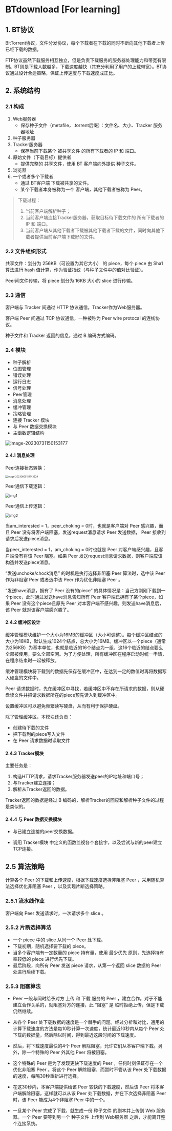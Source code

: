 # BTdownload [For learning]

## 1. BT协议

BitTorrent协议，文件分发协议，每个下载者在下载的同时不断向其他下载者上传已经下载的数据。

FTP协议虽然下载服务相互独立，但是负责下载服务的服务器处理能力和带宽有限制。BT则是下载人数越多，下载速度越快（其充分利用了用户的上载带宽）。BT协议通过设计合适策略，保证上传速度与下载速度成正比。

## 2. 系统结构

### 2.1 构成

1. Web服务器
   - 保存种子文件（metafile，.torrent后缀）：文件名、大小、Tracker 服务器地址
2. 种子服务器
3. Tracker服务器
   - 保存当前下载某个 被共享文件 的所有下载者的 IP 和 端口。
4. 原始文件（下载目标）提供者
   - 提供完整的 共享文件，使用 BT 客户端向外提供 种子文件。
5. 浏览器
6. 一个或者多个下载者
   - 通过 BT客户端 下载被共享的文件。
   - 某个下载者本身被称为一个 客户端，其他下载者被称为 Peer。

> 下载过程：
>
> 	1. 当前客户端解析种子；
> 	1. 当前客户端连接Tracker服务器，获取目标待下载文件的 所有下载者的IP 和 端口。
> 	1. 当前客户端从其他下载者下载被其他下载者下载的文件，同时向其他下载者提供当前客户端下载好的文件。

### 2.2 文件组织形式

共享文件：划分为 256KB（可设置为其它大小） 的 piece，每个 piece 由 Sha1 算法进行 hash 值计算，作为验证指纹（与种子文件中的值对比验证）。

Peer间文件传输，将 piece 划分为 16KB 大小的 slice 进行传输。



### 2.3 通信

客户端与 Tracker 间通过 HTTP 协议通信，Tracker作为Web服务器。

客户端 Peer 间通过 TCP 协议通信，一种被称为 Peer wire protocal 的连线协议。

种子文件和 Tracker 返回的信息，通过 B 编码方式编码。



### 2.4 模块

- 种子解析
- 位图管理
- 错误处理
- 运行日志
- 信号处理
- Peer管理
- 消息处理
- 缓冲管理
- 策略管理
- 连接 Tracker 模块
- 与 Peer 数据交换模块
- 主函数逻辑结构

![image-20230731150153177](images/README/image-20230731150153177.png)



#### 2.4.1 消息处理

Peer连接状态转换：

<img src="images/README/image-20230805154143229.png" alt="image-20230805154143229" style="zoom:50%;" />

Peer通信下载逻辑：

<img src="images/README/wps1.png" alt="img1" style="zoom:80%;" />

Peer通信上传逻辑：

<img src="images/README/wps2.png" alt="img2" style="zoom:80%;" />

当am_interested = 1，peer_choking = 0时，也就是客户端对 Peer 感兴趣，而且 Peer 没有将客户端阻塞，发送request消息请求 Peer 发送数据， Peer 接收到请求后发送piece消息。

当peer_interested = 1，am_choking = 0时也就是 Peer 对客户端感兴趣，且客户端没有将该 Peer 阻塞。如果 Peer 发送request消息请求数据，则客户端应该构造并发送piece消息。

“发送unchoke/chock消息” 的时机是执行选择非阻塞 Peer 算法时，选中该 Peer 作为非阻塞 Peer 或者选中该 Peer 作为优化非阻塞 Peer 。

“发送have消息，拥有了 Peer 没有的piece” 的具体情况是：当己方刚刚下载到一个piece，此时通过发送have消息告知所有 Peer 客户端已拥有了某个piece，如果 Peer 没有这个piece且原先 Peer 对本客户端不感兴趣，则发送have消息后，该 Peer 就对该客户端感兴趣了。



#### 2.4.2 缓冲区设计

缓冲管理模块维护一个大小为16MB的缓冲区（大小可调整）。每个缓冲区结点的大小为16KB，默认生成1024个结点，总大小为16MB。缓冲区以一个piece（通常为256KB）为基本单位，也就是临近的16个结点为一组，这16个临近的结点要么全部被使用，要么全部空闲。为了方便处理，所有缓冲区在程序启动时统一申请，在程序结束时一起被释放。

缓冲管理模块将下载到的数据先保存在缓冲区中，在达到一定的数值时再将数据写入硬盘的文件中。

 Peer 请求数据时，先在缓冲区中寻找，若缓冲区中不存在所请求的数据，则从硬盘读文件并把请求数据所在的piece预先读入到缓冲区中。

设置缓冲区可以避免频繁读写硬盘，从而有利于保护硬盘。

除了管理缓冲区，本模块还负责：

- 创建待下载的文件
- 把下载到的piece写入文件
- 在 Peer 请求数据时读取文件



#### 2.4.3 Tracker模块

主要任务是：

1. 构造HTTP请求，请求Tracker服务器发送peer的IP地址和端口号；
2. 与Tracker建立连接；
3. 解析从Tracker返回的数据。

Tracker返回的数据是经过 B 编码的，解析Tracker的回应和解析种子文件的过程是类似的。



#### 2.4.4 与 Peer 数据交换模块

- 与已建立连接的peer交换数据。

- 调用 Tracker模块 中定义的函数监视各个套接字，以及尝试与新的peer建立TCP连接。



## 2.5 算法策略

计算各个 Peer 的下载和上传速度，根据下载速度选择非阻塞 Peer ，采用随机算法选择优化非阻塞 Peer ，以及实现片断选择策略。

### 2.5.1 流水线作业

客户端向 Peer 发送请求时，一次请求多个 slice 。

### 2.5.2 片断选择算法

- 一个 piece 中的 slice 从同一个 Peer 处下载。
- 下载初期，随机选择要下载的 piece。
- 当多个客户端有一定数量的 piece 持有量，使用 最少优先 原则，先选择持有率较低的 piece 进行优先下载。
- 最后阶段，向所有 Peer 发送 piece 请求，从第一个返回 slice 数据的 Peer 处进行后续下载。

### 2.5.3 阻塞算法

- Peer 一般与同时给予对方 上传 和 下载 服务的 Peer ，建立合作。对于不能建立合作关系的，就阻塞对方的连接，此 “阻塞” 是 临时拒绝上传，但是下载仍然继续。

- 从各个 Peer 处下载数据的速度是一个棘手的问题。经过分析和对比，通用的计算下载速度的方法是每10秒计算一次速度，统计最近10秒内从每个 Peer 处下载的数据量，然后除以时间，得到最近这段时间的下载速度。

- 然后，将下载速度最快的4个 Peer 解除阻塞，允许它们从本客户端下载。另外，除一个特殊的 Peer 外其他 Peer 将被阻塞。

- 这个特殊的 Peer 是为了发现更快下载速度的 Peer ，任何时刻保证存在一个优化非阻塞 Peer 。将这个 Peer 解除阻塞，而暂时不管从该 Peer 处下载数据的速度，每隔30秒重新进行选择。

- 在这30秒内，本客户端提供给该 Peer 较快的下载速度，然后该 Peer 将本客户端解除阻塞，这样就可以从该 Peer 处下载数据，并在下次选择非阻塞 Peer 时，该 Peer 能成为4个非阻塞 Peer 中的一个。

- 一旦某个 Peer 完成了下载，就生成一份 种子文件 的副本并上传到 Web 服务器。一个 Peer 要等到另一个 种子文件 上传到 Web服务器 之后，才能离开整个连接系统。

